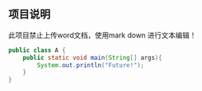 ## 项目说明
此项目禁止上传word文档，使用mark down 进行文本编辑！

```java
public class A {
    public static void main(String[] args){
        System.out.println("Future!");
    }
}
```

